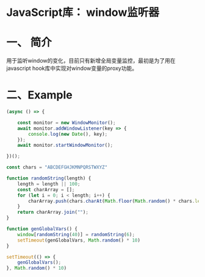 # JavaScript库： window监听器

# 一、 简介

用于监听window的变化，目前只有新增全局变量监控，最初是为了用在javascript hook库中实现对window变量的proxy功能。


# 二、Example

```js
(async () => {

    const monitor = new WindowMonitor();
    await monitor.addWindowListener(key => {
        console.log(new Date(), key);
    });
    await monitor.startWindowMonitor();

})();

const chars = "ABCDEFGHJKMNPQRSTWXYZ"

function randomString(length) {
    length = length || 100;
    const charArray = [];
    for (let i = 0; i < length; i++) {
        charArray.push(chars.charAt(Math.floor(Math.random() * chars.length)));
    }
    return charArray.join("");
}

function genGlobalVars() {
    window[randomString(40)] = randomString(6);
    setTimeout(genGlobalVars, Math.random() * 10)
}

setTimeout(() => {
    genGlobalVars();
}, Math.random() * 10)

```



















